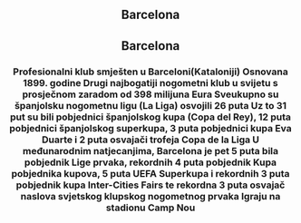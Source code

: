 <html>
<head>
<meta charset="UTF-8">
<link rel="stylesheet" type="text/css" href="uređivanje.css>
<title>Barcelona</title>
</head>
<body background="pozadina.png>
	<div class="sve">
		<div class="naslov">
			<h2 align="center" >Barcelona</h1>
		</div>
		<div class="tijelo">
			<p class="link">
				<h2 align="center">Barcelona</h2>
					<p>
						<h3 align="center"> Profesionalni klub smješten u Barceloni(Kataloniji)
Osnovana 1899. godine
Drugi najbogatiji nogometni klub u svijetu s prosječnom zaradom od 398 milijuna Eura
Sveukupno su španjolsku nogometnu ligu (La Liga) osvojili 26 puta
Uz to 31 put su bili pobjednici španjolskog kupa (Copa del Rey), 12 puta pobjednici španjolskog superkupa, 3 puta pobjednici kupa Eva Duarte i 2 puta osvajači trofeja Copa de la Liga
U međunarodnim natjecanjima, Barcelona je pet 5 puta bila pobjednik Lige prvaka, rekordnih 4 puta pobjednik Kupa pobjednika kupova, 5 puta UEFA Superkupa i rekordnih 3 puta pobjednik kupa Inter-Cities Fairs te rekordna 3 puta osvajač naslova svjetskog klupskog nogometnog prvaka
Igraju na stadionu Camp Nou	
					</p>
				</p>
			<p>
</body>
</html>
